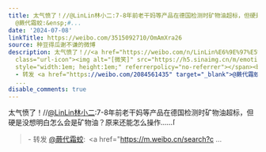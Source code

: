 ```yaml
---
title: 太气愤了！//@LinLin林小二:7-8年前老干妈等产品在德国检测时矿物油超标，但硬是没想明白怎么会是矿物油？原来还能怎么操作……[微笑] - 转发
  @蕨代霜蛟:&ensp;#...
date: '2024-07-08'
linkTitle: https://weibo.com/3515092710/OmAmXra26
source: 种豆得瓜谢不谦的微博
description: 太气愤了！//<a href="https://weibo.com/n/LinLin%E6%9E%97%E5%B0%8F%E4%BA%8C">@LinLin林小二</a>:7-8年前老干妈等产品在德国检测时矿物油超标，但硬是没想明白怎么会是矿物油？原来还能怎么操作……<span
  class="url-icon"><img alt="[微笑]" src="https://h5.sinaimg.cn/m/emoticon/icon/default/d_hehe-0be7e6251f.png"
  style="width:1em; height:1em;" referrerpolicy="no-referrer"></span><br><blockquote>
  - 转发 <a href="https://weibo.com/2084561435" target="_blank">@蕨代霜蛟</a>: <a href="https://m.weibo.cn/search?c
  ...
disable_comments: true
---
```

太气愤了！//<a href="https://weibo.com/n/LinLin%E6%9E%97%E5%B0%8F%E4%BA%8C">@LinLin林小二</a>:7-8年前老干妈等产品在德国检测时矿物油超标，但硬是没想明白怎么会是矿物油？原来还能怎么操作……<span class="url-icon"><img alt="[微笑]" src="https://h5.sinaimg.cn/m/emoticon/icon/default/d_hehe-0be7e6251f.png" style="width:1em; height:1em;" referrerpolicy="no-referrer"></span><br><blockquote> - 转发 <a href="https://weibo.com/2084561435" target="_blank">@蕨代霜蛟</a>: <a href="https://m.weibo.cn/search?c ...